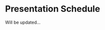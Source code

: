 # Presentation Schedule

Will be updated...

<!-- ## 2:00 - 2:25

#### John's Squad

- Paul Christian-Brown
- Erin Dawson
- Meaghan Doherty
- Abrahim Ghannam
- Luisa Gonzalez
- Adam Hoff
- Conner Johnson

## Break (5 min)

## 2:30 - 2:55

#### Andy's Squad

- Ammar Alasadi
- Andres Arango
- Halimatu Bakarr
- Amlak Befekadu
- Matt Caplan
- Omar Chaudhry
- Caroline Chen

## Break (5 min)

## 3:00 - 3:30

#### Juan's Squad

- Jeong Hoon Koo
- Ick Hyun Kwon
- Marcus Miller
- Curtis Ostle
- Whitney Purdum
- Stormy Ramsey
- Jonathan Wright -->
